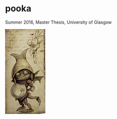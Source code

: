 # pooka
Summer 2016, Master Thesis, University of Glasgow

![alt tag](https://github.com/nickozoulis/pooka/blob/master/pooka.png?raw=true)
